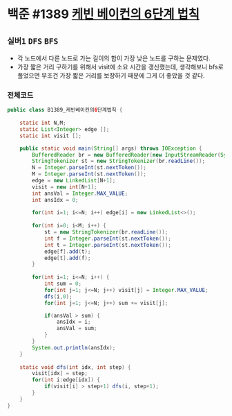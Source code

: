 # 백준 #1389 [케빈 베이컨의 6단계 법칙](https://www.acmicpc.net/problem/1389)
`실버1` `DFS` `BFS`
---
- 각 노드에서 다른 노드로 가는 길이의 합이 가장 낮은 노드를 구하는 문제였다.
- 가장 짧은 거리 구하기를 위해서 visit에 소요 시간을 갱신했는데, 생각해보니 bfs로 풀었으면 무조건 가장 짧은 거리를 보장하기 때문에 그게 더 좋았을 것 같다.

### 전체코드
```java
public class B1389_케빈베이컨의6단계법칙 {
	
	static int N,M;
	static List<Integer> edge [];
	static int visit [];

	public static void main(String[] args) throws IOException {
		BufferedReader br = new BufferedReader(new InputStreamReader(System.in));
		StringTokenizer st = new StringTokenizer(br.readLine());
		N = Integer.parseInt(st.nextToken());
		M = Integer.parseInt(st.nextToken());
		edge = new LinkedList[N+1];
		visit = new int[N+1];
		int ansVal = Integer.MAX_VALUE;
		int ansIdx = 0;
		
		for(int i=1; i<=N; i++) edge[i] = new LinkedList<>();
		
		for(int i=0; i<M; i++) {
			st = new StringTokenizer(br.readLine());
			int f = Integer.parseInt(st.nextToken());
			int t = Integer.parseInt(st.nextToken());
			edge[f].add(t);
			edge[t].add(f);
		}
		
		for(int i=1; i<=N; i++) {
			int sum = 0;
			for(int j=1; j<=N; j++) visit[j] = Integer.MAX_VALUE;
			dfs(i,0);
			for(int j=1; j<=N; j++) sum += visit[j];

			if(ansVal > sum) {
				ansIdx = i;
				ansVal = sum;
			}
		}
		System.out.println(ansIdx);
	}
	
	static void dfs(int idx, int step) {
		visit[idx] = step;
		for(int i:edge[idx]) {
			if(visit[i] > step+1) dfs(i, step+1);
		}
	}
}

```
